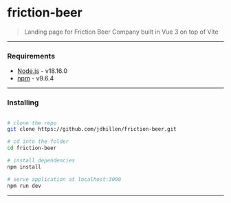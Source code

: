 # friction-beer

> Landing page for Friction Beer Company built in Vue 3 on top of Vite

---

### Requirements

- [Node.js](https://nodejs.org/en/) - v18.16.0
- [npm](https://www.npmjs.com/) - v9.6.4

---

### Installing

```bash

# clone the repo
git clone https://github.com/jdhillen/friction-beer.git

# cd into the folder
cd friction-beer

# install dependencies
npm install

# serve application at localhost:3000
npm run dev
```

---
